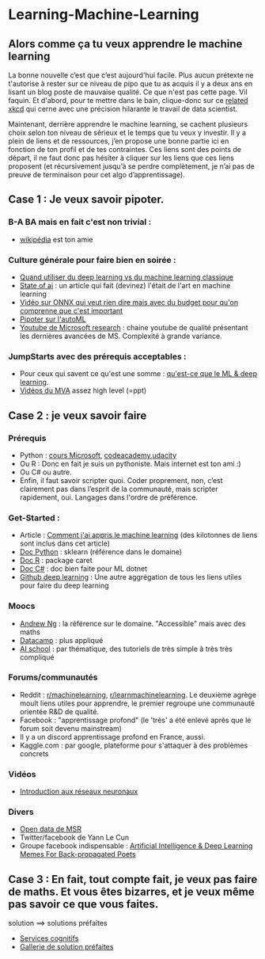 # Learning-Machine-Learning
## Alors comme ça tu veux apprendre le machine learning
La bonne nouvelle c’est que c’est aujourd'hui facile. Plus aucun prétexte ne t'autorise à rester sur ce niveau de pipo que tu as acquis il y a deux ans en lisant un blog poste de mauvaise qualité. Ce que n'est pas cette page. Vil faquin. Et d'abord, pour te mettre dans le bain, clique-donc sur ce [related xkcd](https://www.xkcd.com/1838/ ) qui cerne avec une précision hilarante le travail de data scientist. 

Maintenant, derrière apprendre le machine learning, se cachent plusieurs choix selon ton niveau de sérieux et le temps que tu veux y investir. Il y a plein de liens et de ressources, j’en propose une bonne partie ici en fonction de ton profil et de tes contraintes.
Ces liens sont des points de départ, il ne faut donc pas hésiter à cliquer sur les liens que ces liens proposent (et récursivement jusqu’à se perdre complètement, je n’ai pas de preuve de terminaison pour cet algo d’apprentissage).


## Case 1 : Je veux savoir pipoter.

### B-A BA mais en fait c'est non trivial :
- [wikipédia](https://en.wikipedia.org/wiki/Machine_learning) est ton amie
	
### Culture générale pour faire bien en soirée :
- [Quand utiliser du deep learning vs du machine learning classique](https://www.youtube.com/watch?v=bdxDPNIizV0&index=4&list=PLlrxD0HtieHi0mwteKBOfEeOYf0LJU4O1)
- [State of ai](https://www.stateof.ai/) : un article qui fait (devinez) l'était de l'art en machine learning
- [Vidéo sur ONNX qui veut rien dire mais avec du budget pour qu'on comprenne que c'est important](https://www.facebook.com/onnxai/videos/190916914880568/?fref=mentions)
- [Pipoter sur l'autoML](https://www.forbes.com/forbes/welcome/?toURL=https://www.forbes.com/sites/janakirammsv/2018/04/15/why-automl-is-set-to-become-the-future-of-artificial-intelligence/&refURL=&referrer=#4dc1da9d780a)
- [Youtube de Microsoft research](https://www.youtube.com/user/MicrosoftResearch) : chaine youtube de qualité présentant les dernières avancées de MS. Complexité à grande variance. 
	
### JumpStarts avec des prérequis acceptables :
- Pour ceux qui savent ce qu'est une somme : [qu'est-ce que le ML & deep learning](https://www.youtube.com/watch?v=kUV045QBWJg&index=2&list=PLlrxD0HtieHi0mwteKBOfEeOYf0LJU4O1).
- [Vidéos du MVA](https://microsoft.sharepoint.com/sites/infopedia/Media/details/aevd-3-101987) assez high level (=ppt)
	

## Case 2 : je veux savoir faire

### Prérequis 
- Python :  [cours Microsoft](https://www.edx.org/course/introduction-to-python-fundamentals-0), [codeacademy](https://www.codecademy.com/learn/learn-python),[udacity](https://eu.udacity.com/course/introduction-to-python--ud1110)
- Ou R : Donc en fait je suis un pythoniste. Mais internet est ton ami :)
- Ou C# ou autre.
- Enfin, il faut savoir scripter quoi. Coder proprement, non, c’est clairement pas dans l’esprit de la communauté, mais scripter rapidement, oui. Langages dans l'ordre de préférence.


### Get-Started :
- Article : [Comment j'ai appris le machine learning](https://howicodestuff.github.io/machine_learning/2018/01/12/a-roadmap-to-machine-learning.html) (des kilotonnes de liens sont inclus  dans cet article)
- [Doc Python](http://scikit-learn.org/stable/tutorial/basic/tutorial.html) : sklearn (référence dans le domaine)
- [Doc R](http://topepo.github.io/caret/index.html) : package caret
- [Doc C#](https://www.microsoft.com/net/learn/apps/machine-learning-and-ai/ml-dotnet/get-started/windows) : doc bien faite pour ML dotnet
- [Github deep learning](https://github.com/ChristosChristofidis/awesome-deep-learning) : Une autre aggrégation de tous les liens utiles pour faire du deep learning

### Moocs 
- [Andrew Ng](https://www.coursera.org/learn/machine-learning) : la référence sur le domaine. "Accessible" mais avec des maths
- [Datacamp](https://www.datacamp.com/) : plus appliqué
- [AI school](https://aischool.microsoft.com/learning-paths) : par thématique, des tutoriels de très simple à très très compliqué

### Forums/communautés 
- Reddit : [r/machinelearning](https://www.reddit.com/r/MachineLearning/), [r/learnmachinelearning](https://www.reddit.com/r/learnmachinelearning). Le deuxième agrège moult liens utiles pour apprendre, le premier regroupe une communauté orientée R&D de qualité.
- Facebook : "apprentissage profond" (le 'très' a été enlevé après que le forum soit devenu mainstream)
- Il y a un discord apprentissage profond en France, aussi.
- Kaggle.com : par google, plateforme pour s'attaquer à des problèmes concrets

### Vidéos 
- [Introduction aux réseaux neuronaux](https://www.youtube.com/watch?time_continue=749&v=aircAruvnKk)
	
### Divers
- [Open data de MSR](https://msropendata.com/)
- Twitter/facebook de Yann Le Cun
- Groupe facebook indispensable : [Artificial Intelligence & Deep Learning Memes For Back-propagated Poets](https://www.facebook.com/groups/1638417209555402/?ref=group_header)


## Case 3 : En fait, tout compte fait, je veux pas faire de maths. Et vous êtes bizarres, et je veux même pas savoir ce que vous faites.
solution ==> solutions préfaites
- [Services cognitifs](https://azure.microsoft.com/fr-fr/services/cognitive-services/)
- [Gallerie de solution préfaites](https://gallery.azure.ai/)

